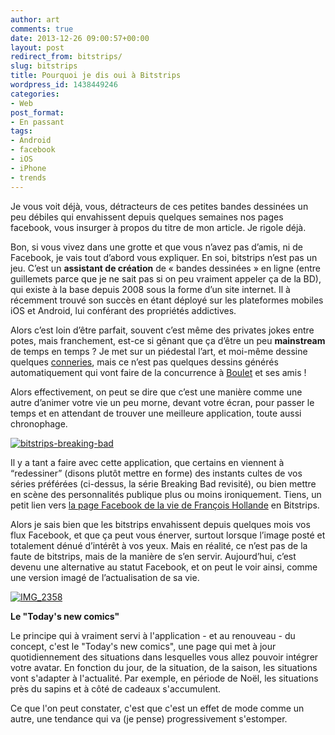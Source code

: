 ```yaml
---
author: art
comments: true
date: 2013-12-26 09:00:57+00:00
layout: post
redirect_from: bitstrips/
slug: bitstrips
title: Pourquoi je dis oui à Bitstrips
wordpress_id: 1438449246
categories:
- Web
post_format:
- En passant
tags:
- Android
- facebook
- iOS
- iPhone
- trends
---
```


Je vous voit déjà, vous, détracteurs de ces petites bandes dessinées un peu débiles qui envahissent depuis quelques semaines nos pages facebook, vous insurger à propos du titre de mon article. Je rigole déjà.

Bon, si vous vivez dans une grotte et que vous n’avez pas d’amis, ni de Facebook, je vais tout d’abord vous expliquer. En soi, bitstrips n’est pas un jeu. C’est un **assistant de création** de « bandes dessinées » en ligne (entre guillemets parce que je ne sait pas si on peu vraiment appeler ça de la BD), qui existe à la base depuis 2008 sous la forme d’un site internet. Il à récemment trouvé son succès en étant déployé sur les plateformes mobiles iOS et Android, lui conférant des propriétés addictives.

Alors c’est loin d’être parfait, souvent c’est même des privates jokes entre potes, mais franchement, est-ce si gênant que ça d’être un peu **mainstream** de temps en temps ? Je met sur un piédestal l’art, et moi-même dessine quelques [conneries](http://irz.fr/categories/#dessins), mais ce n’est pas quelques dessins générés automatiquement qui vont faire de la concurrence à [Boulet](http://www.bouletcorp.com/) et ses amis !

Alors effectivement, on peut se dire que c’est une manière comme une autre d’animer votre vie un peu morne, devant votre écran, pour passer le temps et en attendant de trouver une meilleure application, toute aussi chronophage.

<a href="https://irz.fr/recherche?q=bitstrips-breaking-bad"><img alt="bitstrips-breaking-bad" data-src="https://static.irz.fr/2013/12/bitstrips-breaking-bad.jpg" src="https://static.irz.fr/thumb.php?size=<100&crop=0&src=https://static.irz.fr/2013/12/bitstrips-breaking-bad.jpg" /></a>

Il y a tant a faire avec cette application, que certains en viennent à “redessiner” (disons plutôt mettre en forme) des instants cultes de vos séries préférées (ci-dessus, la série Breaking Bad revisité), ou bien mettre en scène des personnalités publique plus ou moins ironiquement. Tiens, un petit lien vers [la page Facebook de la vie de François Hollande](https://www.facebook.com/LesAventuresDeFrancois) en Bitstrips.

Alors je sais bien que les bitstrips envahissent depuis quelques mois vos flux Facebook, et que ça peut vous énerver, surtout lorsque l’image posté et totalement dénué d’intérêt à vos yeux. Mais en réalité, ce n’est pas de la faute de bitstrips, mais de la manière de s’en servir. Aujourd’hui, c’est devenu une alternative au statut Facebook, et on peut le voir ainsi, comme une version imagé de l’actualisation de sa vie.


<a href="http://irz.fr/?attachment_id=1438449247"><img alt="IMG_2358" data-src="https://static.irz.fr/2013/12/IMG_2358-640x528.jpg" src="https://static.irz.fr/thumb.php?size=<100&crop=0&src=https://static.irz.fr/2013/12/IMG_2358-640x528.jpg" /></a>




**Le "Today's new comics"**




Le principe qui à vraiment servi à l'application - et au renouveau - du concept, c'est le "Today's new comics", une page qui met à jour quotidiennement des situations dans lesquelles vous allez pouvoir intégrer votre avatar. En fonction du jour, de la situation, de la saison, les situations vont s'adapter à l'actualité. Par exemple, en période de Noël, les situations près du sapins et à côté de cadeaux s'accumulent.




Ce que l'on peut constater, c'est que c'est un effet de mode comme un autre, une tendance qui va (je pense) progressivement s'estomper.

